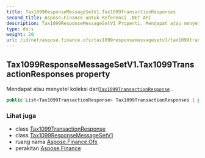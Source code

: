 ```yaml
---
title: Tax1099ResponseMessageSetV1.Tax1099TransactionResponses
second_title: Aspose.Finance untuk Referensi .NET API
description: Tax1099ResponseMessageSetV1 Properti. Mendapat atau menyetel koleksi dariTax1099TransactionResponse .
type: docs
weight: 20
url: /id/net/aspose.finance.ofx/tax1099responsemessagesetv1/tax1099transactionresponses/
---
```

## Tax1099ResponseMessageSetV1.Tax1099TransactionResponses property

Mendapat atau menyetel koleksi dari[`Tax1099TransactionResponse`](../../../aspose.finance.ofx.tax1099/tax1099transactionresponse/) .

```csharp
public List<Tax1099TransactionResponse> Tax1099TransactionResponses { get; set; }
```

### Lihat juga

* class [Tax1099TransactionResponse](../../../aspose.finance.ofx.tax1099/tax1099transactionresponse/)
* class [Tax1099ResponseMessageSetV1](../)
* ruang nama [Aspose.Finance.Ofx](../../tax1099responsemessagesetv1/)
* perakitan [Aspose.Finance](../../../)


